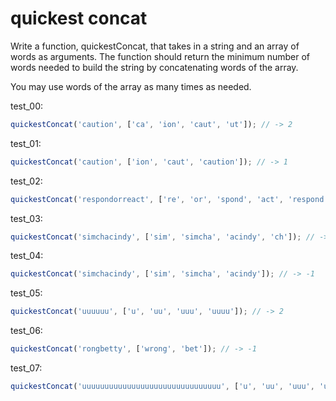# quickest concat

Write a function, quickestConcat, that takes in a string and an array of words as arguments. The function should return the minimum number of words needed to build the string by concatenating words of the array.

You may use words of the array as many times as needed.

test_00:
```js
quickestConcat('caution', ['ca', 'ion', 'caut', 'ut']); // -> 2
```

test_01:
```js
quickestConcat('caution', ['ion', 'caut', 'caution']); // -> 1
```

test_02:
```js
quickestConcat('respondorreact', ['re', 'or', 'spond', 'act', 'respond']); // -> 4
```

test_03:
```js
quickestConcat('simchacindy', ['sim', 'simcha', 'acindy', 'ch']); // -> 3
```

test_04:
```js
quickestConcat('simchacindy', ['sim', 'simcha', 'acindy']); // -> -1
```

test_05:
```js
quickestConcat('uuuuuu', ['u', 'uu', 'uuu', 'uuuu']); // -> 2
```

test_06:
```js
quickestConcat('rongbetty', ['wrong', 'bet']); // -> -1
```

test_07:
```js
quickestConcat('uuuuuuuuuuuuuuuuuuuuuuuuuuuuuuu', ['u', 'uu', 'uuu', 'uuuu', 'uuuuu']); // -> 7
```
